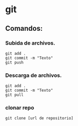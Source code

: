 # git

## Comandos: 

### Subida de archivos. 

```
git add .
git commit -m "Texto"
git push

```

### Descarga de archivos.

```
git add .
git commit -m "Texto"
git pull

```

### clonar repo


```
git clone [url de repositorio]

```
